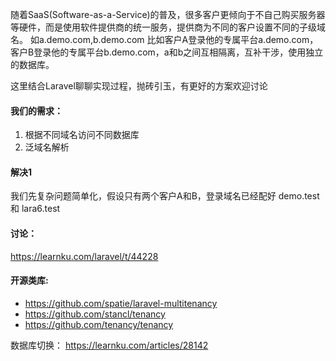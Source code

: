 随着SaaS(Software-as-a-Service)的普及，很多客户更倾向于不自己购买服务器等硬件，而是使用软件提供商的统一服务，提供商为不同的客户设置不同的子级域名。
如a.demo.com,b.demo.com 
比如客户A登录他的专属平台a.demo.com，客户B登录他的专属平台b.demo.com，a和b之间互相隔离，互补干涉，使用独立的数据库。

这里结合Laravel聊聊实现过程，抛砖引玉，有更好的方案欢迎讨论

#### 我们的需求：
1. 根据不同域名访问不同数据库
2. 泛域名解析

####  解决1

我们先复杂问题简单化，假设只有两个客户A和B，登录域名已经配好
demo.test 和 lara6.test


#### 讨论：
https://learnku.com/laravel/t/44228

#### 开源类库:
* https://github.com/spatie/laravel-multitenancy
* https://github.com/stancl/tenancy
* https://github.com/tenancy/tenancy


数据库切换：
https://learnku.com/articles/28142
